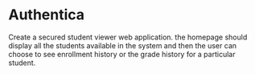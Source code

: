 # Authentica 
Create a secured student viewer web application. the homepage should display all the students available in the system and then the user can choose to see enrollment history or the grade history for a particular student.
